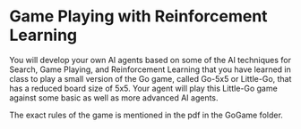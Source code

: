 # Game Playing with Reinforcement Learning


You will develop your own AI agents based on some of the AI techniques for Search, Game Playing, and Reinforcement Learning that you have learned in class to play a small version of the Go game, called Go-5x5 or Little-Go, that has a reduced board size of 5x5. Your agent will play this Little-Go game against some basic as well as more advanced AI agents.

The exact rules of the game is mentioned in the pdf in the GoGame folder.
